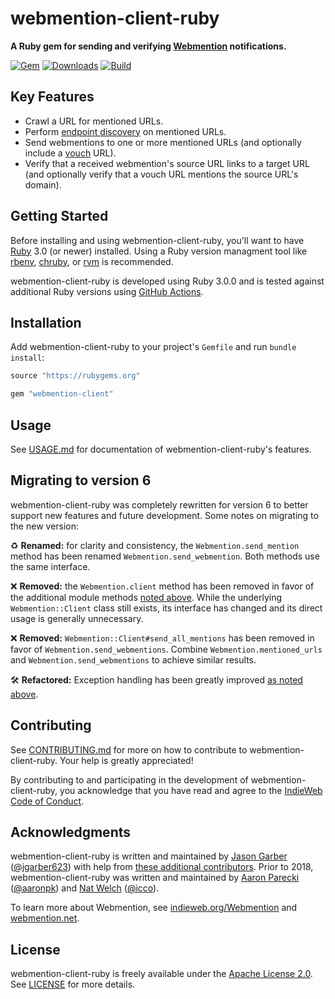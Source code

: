 # webmention-client-ruby

**A Ruby gem for sending and verifying [Webmention](https://indieweb.org/Webmention) notifications.**

[![Gem](https://img.shields.io/gem/v/webmention.svg?logo=rubygems&style=for-the-badge)](https://rubygems.org/gems/webmention)
[![Downloads](https://img.shields.io/gem/dt/webmention.svg?logo=rubygems&style=for-the-badge)](https://rubygems.org/gems/webmention)
[![Build](https://img.shields.io/github/actions/workflow/status/indieweb/webmention-client-ruby/ci.yml?branch=main&logo=github&style=for-the-badge)](https://github.com/indieweb/webmention-client-ruby/actions/workflows/ci.yml)

## Key Features

- Crawl a URL for mentioned URLs.
- Perform [endpoint discovery](https://www.w3.org/TR/webmention/#sender-discovers-receiver-webmention-endpoint) on mentioned URLs.
- Send webmentions to one or more mentioned URLs (and optionally include a [vouch](https://indieweb.org/Vouch) URL).
- Verify that a received webmention's source URL links to a target URL (and optionally verify that a vouch URL mentions the source URL's domain).

## Getting Started

Before installing and using webmention-client-ruby, you'll want to have [Ruby](https://www.ruby-lang.org) 3.0 (or newer) installed. Using a Ruby version managment tool like [rbenv](https://github.com/rbenv/rbenv), [chruby](https://github.com/postmodern/chruby), or [rvm](https://github.com/rvm/rvm) is recommended.

webmention-client-ruby is developed using Ruby 3.0.0 and is tested against additional Ruby versions using [GitHub Actions](https://github.com/indieweb/webmention-client-ruby/actions).

## Installation

Add webmention-client-ruby to your project's `Gemfile` and run `bundle install`:

```ruby
source "https://rubygems.org"

gem "webmention-client"
```

## Usage

See [USAGE.md](https://github.com/indieweb/webmention-client-ruby/blob/main/USAGE.md) for documentation of webmention-client-ruby's features.

## Migrating to version 6

webmention-client-ruby was completely rewritten for version 6 to better support new features and future development. Some notes on migrating to the new version:

♻️ **Renamed:** for clarity and consistency, the `Webmention.send_mention` method has been renamed `Webmention.send_webmention`. Both methods use the same interface.

❌ **Removed:** the `Webmention.client` method has been removed in favor of the additional module methods [noted above](#usage). While the underlying `Webmention::Client` class still exists, its interface has changed and its direct usage is generally unnecessary.

❌ **Removed:** `Webmention::Client#send_all_mentions` has been removed in favor of `Webmention.send_webmentions`. Combine `Webmention.mentioned_urls` and `Webmention.send_webmentions` to achieve similar results.

🛠 **Refactored:** Exception handling has been greatly improved [as noted above](#exception-handling).

## Contributing

See [CONTRIBUTING.md](https://github.com/indieweb/webmention-client-ruby/blob/main/CONTRIBUTING.md) for more on how to contribute to webmention-client-ruby. Your help is greatly appreciated!

By contributing to and participating in the development of webmention-client-ruby, you acknowledge that you have read and agree to the [IndieWeb Code of Conduct](https://indieweb.org/code-of-conduct).

## Acknowledgments

webmention-client-ruby is written and maintained by [Jason Garber](https://sixtwothree.org) ([@jgarber623](https://github.com/jgarber623)) with help from [these additional contributors](https://github.com/indieweb/webmention-client-ruby/graphs/contributors). Prior to 2018, webmention-client-ruby was written and maintained by [Aaron Parecki](https://aaronparecki.com) ([@aaronpk](https://github.com/aaronpk)) and [Nat Welch](https://natwelch.com) ([@icco](https://github.com/icco)).

To learn more about Webmention, see [indieweb.org/Webmention](https://indieweb.org/Webmention) and [webmention.net](https://webmention.net).

## License

webmention-client-ruby is freely available under the [Apache License 2.0](https://www.apache.org/licenses/LICENSE-2.0.html). See [LICENSE](https://github.com/indieweb/webmention-client-ruby/blob/main/LICENSE) for more details.
